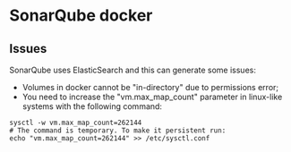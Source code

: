 # SonarQube docker

## Issues

SonarQube uses ElasticSearch and this can generate some issues:

- Volumes in docker cannot be "in-directory" due to permissions error;
- You need to increase the "vm.max_map_count" parameter in linux-like systems with the following command:

``` shell
sysctl -w vm.max_map_count=262144
# The command is temporary. To make it persistent run:
echo "vm.max_map_count=262144" >> /etc/sysctl.conf
```
